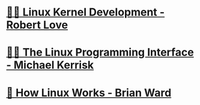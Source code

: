 # [📘👶 Linux Kernel Development - Robert Love](https://www.oreilly.com/library/view/linux-kernel-development/9780768696974/)
# [📘💎 The Linux Programming Interface - Michael Kerrisk](https://man7.org/tlpi/)
# [📘 How Linux Works - Brian Ward](https://nostarch.com/howlinuxworks3)
